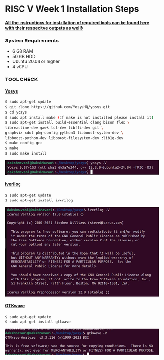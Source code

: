 # RISC V Week 1 Installation Steps

#### <ins>All the instructions for installation of required tools can be found here with their respecitve outputs as well!:</ins>

### **System Requirements**
- 6 GB RAM
- 50 GB HDD
- Ubuntu 20.04 or higher
- 4 vCPU

### TOOL CHECK

#### <ins>**Yosys**</ins> 
```bash
$ sudo apt-get update 
$ git clone https://github.com/YosysHQ/yosys.git 
$ cd yosys 
$ sudo apt install make (If make is not installed please install it)  
$ sudo apt-get install build-essential clang bison flex \ 
libreadline-dev gawk tcl-dev libffi-dev git \ 
graphviz xdot pkg-config python3 libboost-system-dev \ 
libboost-python-dev libboost-filesystem-dev zlib1g-dev 
$ make config-gcc 
$ make  
$ sudo make install
```
![yosys Installed](images/yosys.jpg)
#### <ins>**iverilog**</ins>
```bash
$ sudo apt-get update 
$ sudo apt-get install iverilog
```
![iverilog Installed](images/iverilog.jpg)
 #### <ins>**GTKwave**</ins>
 ```bash
$ sudo apt-get update 
$ sudo apt-get install gtkwave
```
![gtkWave Installed](images/gtkwave.jpg)
